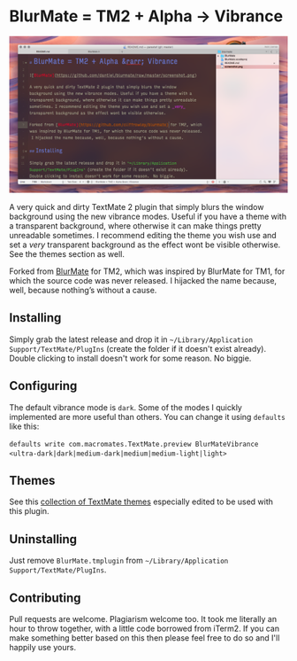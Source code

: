 # BlurMate = TM2 + Alpha &rarr; Vibrance

![BlurMate](https://github.com/dantiel/blurmate/raw/master/screenshot.png)

A very quick and dirty TextMate 2 plugin that simply blurs the window background using the new vibrance modes. Useful if you have a theme with a transparent background, where otherwise it can make things pretty unreadable sometimes. I recommend editing the theme you wish use and set a _very_ transparent background as the effect wont be visible otherwise. See the themes section as well.

Forked from [BlurMate](https://github.com/cliffrowley/blurmate) for TM2, which was inspired by BlurMate for TM1, for which the source code was never released.  I hijacked the name because, well, because nothing’s without a cause.

## Installing

Simply grab the latest release and drop it in `~/Library/Application Support/TextMate/PlugIns` (create the folder if it doesn't exist already).  Double clicking to install doesn't work for some reason.  No biggie. 

## Configuring

The default vibrance mode is `dark`. Some of the modes I quickly implemented are more useful than others. You can change it using `defaults` like this:

`defaults write com.macromates.TextMate.preview BlurMateVibrance <ultra-dark|dark|medium-dark|medium|medium-light|light>`

## Themes

See this [collection of TextMate  themes][vibrance_themes_github] especially edited to be used with this plugin.

## Uninstalling

Just remove `BlurMate.tmplugin` from `~/Library/Application Support/TextMate/PlugIns`.

## Contributing

Pull requests are welcome.  Plagiarism welcome too.  It took me literally an hour to throw together, with a little code borrowed from iTerm2.  If you can make something better based on this then please feel free to do so and I'll happily use yours.


[vibrance_themes_github]: https://github.com/dantiel/TextMate-Vibrance-Themes "TextMate Vibrance Themes Repository"
